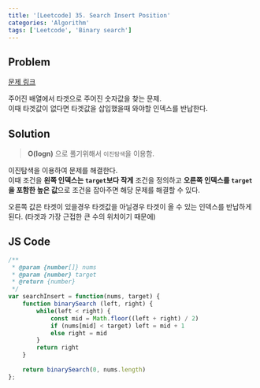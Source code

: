 ```yaml
---
title: '[Leetcode] 35. Search Insert Position'
categories: 'Algorithm'
tags: ['Leetcode', 'Binary search']
---
```


## Problem

[문제 링크](https://leetcode.com/problems/search-insert-position/)

주어진 배열에서 타겟으로 주어진 숫자값을 찾는 문제.  
이때 타겟값이 없다면 타겟값을 삽입했을때 와야할 인덱스를 반납한다.

## Solution

> **O(logn)** 으로 풀기위해서 `이진탐색`을 이용함.

이진탐색을 이용하여 문제를 해결한다.  
이때 조건을 **왼쪽 인덱스는 `target`보다 작게** 조건을 정의하고 **오른쪽 인덱스를 `target`을 포함한 높은 값**으로 조건을 잡아주면 해당 문제를 해결할 수 있다.

오른쪽 값은 타겟이 있을경우 타겟값을 아닐경우 타겟이 올 수 있는 인덱스를 반납하게된다. (타겟과 가장 근접한 큰 수의 위치이기 때문에)

## JS Code

```javascript
/**
 * @param {number[]} nums
 * @param {number} target
 * @return {number}
 */
var searchInsert = function(nums, target) {
    function binarySearch (left, right) {
        while(left < right) {
            const mid = Math.floor((left + right) / 2)
            if (nums[mid] < target) left = mid + 1
            else right = mid
        }
        return right
    }
    
    return binarySearch(0, nums.length)
};
```
